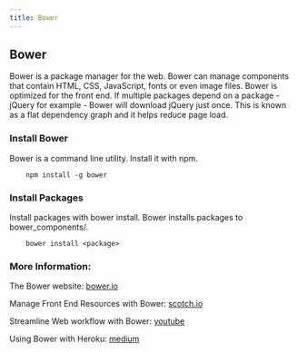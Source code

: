 ```yaml
---
title: Bower
---
```

## Bower

Bower is a package manager for the web. Bower can manage components that contain HTML, CSS, JavaScript, fonts or even image files. Bower is optimized for the front end. If multiple packages depend on a package - jQuery for example - Bower will download jQuery just once. This is known as a flat dependency graph and it helps reduce page load.

### Install Bower

Bower is a command line utility. Install it with npm.
```shell
    npm install -g bower
```
### Install Packages

Install packages with bower install. Bower installs packages to bower_components/.
```shell
    bower install <package>
```
### More Information:
The Bower website: <a href='https://bower.io' target='_blank' rel='nofollow'>bower.io</a>

Manage Front End Resources with Bower: <a href='https://scotch.io/tutorials/manage-front-end-resources-with-bower' target='_blank' rel='nofollow'>scotch.io</a>

Streamline Web workflow with Bower: <a href='https://www.youtube.com/watch?v=Vs2wduoN9Ws' target='_blank' rel='nofollow'>youtube</a>

Using Bower with Heroku: <a href='https://hackernoon.com/using-bower-with-heroku-cdc791320c88' target='_blank' rel='nofollow'>medium</a>
